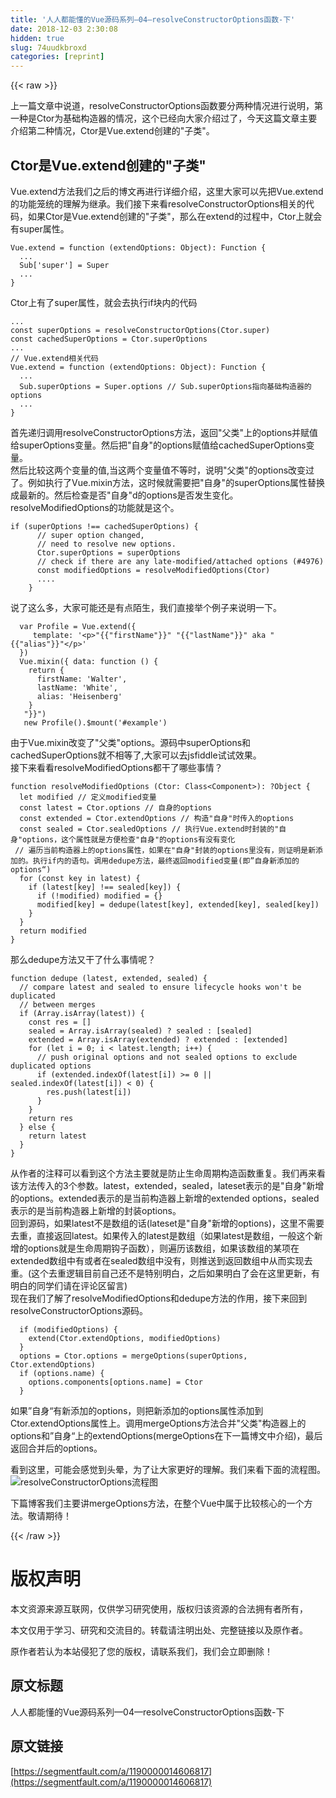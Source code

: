 ```yaml
---
title: '人人都能懂的Vue源码系列—04—resolveConstructorOptions函数-下' 
date: 2018-12-03 2:30:08
hidden: true
slug: 74uudkbroxd
categories: [reprint]
---
```


{{< raw >}}

                    
<p>上一篇文章中说道，resolveConstructorOptions函数要分两种情况进行说明，第一种是Ctor为基础构造器的情况，这个已经向大家介绍过了，今天这篇文章主要介绍第二种情况，Ctor是Vue.extend创建的"子类"。</p>
<h2>Ctor是Vue.extend创建的"子类"</h2>
<p>Vue.extend方法我们之后的博文再进行详细介绍，这里大家可以先把Vue.extend的功能笼统的理解为继承。我们接下来看resolveConstructorOptions相关的代码，如果Ctor是Vue.extend创建的"子类"，那么在extend的过程中，Ctor上就会有super属性。</p>
<pre><code class="js">Vue.extend = function (extendOptions: Object): Function {
  ...
  Sub['super'] = Super
  ...
}</code></pre>
<p>Ctor上有了super属性，就会去执行if块内的代码</p>
<pre><code class="js">...
const superOptions = resolveConstructorOptions(Ctor.super)
const cachedSuperOptions = Ctor.superOptions
...
// Vue.extend相关代码
Vue.extend = function (extendOptions: Object): Function {
  ...
  Sub.superOptions = Super.options // Sub.superOptions指向基础构造器的options
  ...
}</code></pre>
<p>首先递归调用resolveConstructorOptions方法，返回"父类"上的options并赋值给superOptions变量。然后把"自身"的options赋值给cachedSuperOptions变量。<br>然后比较这两个变量的值,当这两个变量值不等时，说明"父类"的options改变过了。例如执行了Vue.mixin方法，这时候就需要把"自身"的superOptions属性替换成最新的。然后检查是否"自身"d的options是否发生变化。resolveModifiedOptions的功能就是这个。</p>
<pre><code class="js">if (superOptions !== cachedSuperOptions) {
      // super option changed,
      // need to resolve new options.
      Ctor.superOptions = superOptions
      // check if there are any late-modified/attached options (#4976)
      const modifiedOptions = resolveModifiedOptions(Ctor)
      ....
    }</code></pre>
<p>说了这么多，大家可能还是有点陌生，我们直接举个例子来说明一下。</p>
<pre><code>  var Profile = Vue.extend({
     template: '&lt;p&gt;"{{"firstName"}}" "{{"lastName"}}" aka "{{"alias"}}"&lt;/p&gt;'
  })
  Vue.mixin({ data: function () {
    return {
      firstName: 'Walter',
      lastName: 'White',
      alias: 'Heisenberg'
    }
   "}}")
   new Profile().$mount('#example')</code></pre>
<p>由于Vue.mixin改变了"父类"options。源码中superOptions和cachedSuperOptions就不相等了,大家可以去jsfiddle试试效果。<br>接下来看看resolveModifiedOptions都干了哪些事情？</p>
<pre><code class="js">function resolveModifiedOptions (Ctor: Class&lt;Component&gt;): ?Object {
  let modified // 定义modified变量
  const latest = Ctor.options // 自身的options
  const extended = Ctor.extendOptions // 构造"自身"时传入的options
  const sealed = Ctor.sealedOptions // 执行Vue.extend时封装的"自身"options，这个属性就是方便检查"自身"的options有没有变化
 // 遍历当前构造器上的options属性，如果在"自身"封装的options里没有，则证明是新添加的。执行if内的语句。调用dedupe方法，最终返回modified变量(即”自身新添加的options“)
  for (const key in latest) {
    if (latest[key] !== sealed[key]) {
      if (!modified) modified = {}
      modified[key] = dedupe(latest[key], extended[key], sealed[key])
    }
  }
  return modified
}</code></pre>
<p>那么dedupe方法又干了什么事情呢？</p>
<pre><code class="js">function dedupe (latest, extended, sealed) {
  // compare latest and sealed to ensure lifecycle hooks won't be duplicated
  // between merges
  if (Array.isArray(latest)) {
    const res = []
    sealed = Array.isArray(sealed) ? sealed : [sealed]
    extended = Array.isArray(extended) ? extended : [extended]
    for (let i = 0; i &lt; latest.length; i++) {
      // push original options and not sealed options to exclude duplicated options
      if (extended.indexOf(latest[i]) &gt;= 0 || sealed.indexOf(latest[i]) &lt; 0) {
        res.push(latest[i])
      }
    }
    return res
  } else {
    return latest
  }
}</code></pre>
<p>从作者的注释可以看到这个方法主要就是防止生命周期构造函数重复。我们再来看该方法传入的3个参数。latest，extended，sealed，lateset表示的是"自身"新增的options。extended表示的是当前构造器上新增的extended options，sealed表示的是当前构造器上新增的封装options。<br>回到源码，如果latest不是数组的话(lateset是"自身"新增的options)，这里不需要去重，直接返回latest。如果传入的latest是数组（如果latest是数组，一般这个新增的options就是生命周期钩子函数），则遍历该数组，如果该数组的某项在extended数组中有或者在sealed数组中没有，则推送到返回数组中从而实现去重。(这个去重逻辑目前自己还不是特别明白，之后如果明白了会在这里更新，有明白的同学们请在评论区留言)<br>现在我们了解了resolveModifiedOptions和dedupe方法的作用，接下来回到resolveConstructorOptions源码。</p>
<pre><code class="js">  if (modifiedOptions) {
    extend(Ctor.extendOptions, modifiedOptions)
  }
  options = Ctor.options = mergeOptions(superOptions, Ctor.extendOptions)
  if (options.name) {
    options.components[options.name] = Ctor
  }</code></pre>
<p>如果”自身“有新添加的options，则把新添加的options属性添加到Ctor.extendOptions属性上。调用mergeOptions方法合并"父类"构造器上的options和”自身“上的extendOptions(mergeOptions在下一篇博文中介绍)，最后返回合并后的options。</p>
<p>看到这里，可能会感觉到头晕，为了让大家更好的理解。我们来看下面的流程图。<br><span class="img-wrap"><img data-src="/img/bV9r0S?w=1024&amp;h=768" src="https://static.alili.tech/img/bV9r0S?w=1024&amp;h=768" alt="resolveConstructorOptions流程图" title="resolveConstructorOptions流程图"></span></p>
<p>下篇博客我们主要讲mergeOptions方法，在整个Vue中属于比较核心的一个方法。敬请期待！</p>

                
{{< /raw >}}

# 版权声明
本文资源来源互联网，仅供学习研究使用，版权归该资源的合法拥有者所有，

本文仅用于学习、研究和交流目的。转载请注明出处、完整链接以及原作者。

原作者若认为本站侵犯了您的版权，请联系我们，我们会立即删除！

## 原文标题
人人都能懂的Vue源码系列—04—resolveConstructorOptions函数-下

## 原文链接
[https://segmentfault.com/a/1190000014606817](https://segmentfault.com/a/1190000014606817)

